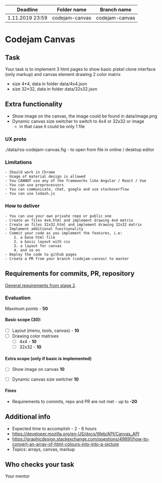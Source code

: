 
| Deadline  | Folder name | Branch name |
|-----------|-------------|-------------|
| 1.11.2019 23:59 | codejam-canvas | codejam-canvas |


# Codejam Canvas

## Task

Your task is to implement 3 html pages to show basic piskel clone interface (only markup) and canvas element drawing 2 color matrix
- size 4*4, data in folder data/4x4.json
- size 32*32, data in folder data/32x32.json

## Extra functionality
* Show image on the canvas, the image could be found in data/image.png
* Dynamic canvas size switcher to switch to 4x4 or 32x32 or image
  * in that case it could be only 1 file

### UX proto
./data/rss-codejam-canvas.fig - to open from file in online / desktop editor

### Limitations
    - Should work in Chrome
    - Usage of material design is allowed
    - You CANNOT use any of the frameworks like Angular / React / Vue
    - You can use preprocessors 
    - You can communicate, chat, google and use stackoverflow
    - You can use lodash.js
    
### How to deliver
    - You can use your own private repo or public one
    - Create an files 4x4.html and implement drawing 4x4 matrix
    - Create an files 32x32.html and implement drawing 32x32 matrix
    - Implement additional functionality
    - Commit your code as you implement the features, i.e: 
        1. a base html file
        2. a basic layout with css 
        3. a layout for canvas 
        4. and so on
    - Deploy the code to github pages
    - Create a PR from your branch (codejam-canvas) to master
    
    
## Requirements for commits, PR, repository

[General requirements from stage 2](https://github.com/rolling-scopes-school/docs/blob/master/docs/stage2.md).

### Evaluation

Maximum points - **50**

#### Basic scope (**30**):
- [ ] Layout (menu, tools, canvas) - **10**
- [ ] Drawing color matrixes
  - [ ] 4x4 - **10**
  - [ ] 32x32 - **10**

#### Extra scope (only if basic is implemented)
- [ ] Show image on canvas **10**
- [ ] Dynamic canvas size switcher **10**


#### Fines
- Requirements to commits, repo and PR are not met - up to **-20**

## Additional info
* Expected time to accomplish - 2 - 6 hours
* https://developer.mozilla.org/en-US/docs/Web/API/Canvas_API
* https://graphicdesign.stackexchange.com/questions/49691/how-to-convert-an-array-of-html-colours-into-into-a-picture
* Topics: arrays, canvas, markup


## Who checks your task
Your mentor
